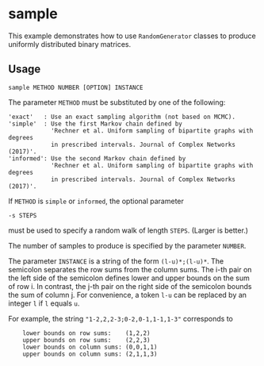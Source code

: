 # sample

This example demonstrates how to use `RandomGenerator` classes to produce uniformly distributed binary matrices.

## Usage

    sample METHOD NUMBER [OPTION] INSTANCE
    
The parameter `METHOD` must be substituted by one of the following:

    'exact'   : Use an exact sampling algorithm (not based on MCMC).
    'simple'  : Use the first Markov chain defined by 
                'Rechner et al. Uniform sampling of bipartite graphs with degrees
                in prescribed intervals. Journal of Complex Networks (2017)'.
    'informed': Use the second Markov chain defined by 
                'Rechner et al. Uniform sampling of bipartite graphs with degrees
                in prescribed intervals. Journal of Complex Networks (2017)'.

If `METHOD` is `simple` or `informed`, the optional parameter

    -s STEPS

must be used to specify a random walk of length `STEPS`. (Larger is better.)

The number of samples to produce is specified by the parameter `NUMBER`.

The parameter `INSTANCE` is a string of the form `(l-u)*;(l-u)*`.
The semicolon separates the row sums from the column sums. The i-th pair on the
left side of the semicolon defines lower and upper bounds on the sum of row i.
In contrast, the j-th pair on the right side of the semicolon bounds the sum of
column j. For convenience, a token `l-u` can be replaced by an integer `l` if `l` equals `u`.

For example, the string `"1-2,2,2-3;0-2,0-1,1-1,1-3"` corresponds to

        lower bounds on row sums:    (1,2,2)
        upper bounds on row sums:    (2,2,3)
        lower bounds on column sums: (0,0,1,1)
        upper bounds on column sums: (2,1,1,3)
